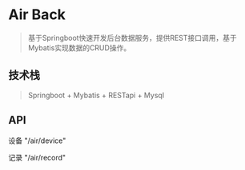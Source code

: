 # Air Back

> 基于Springboot快速开发后台数据服务，提供REST接口调用，基于Mybatis实现数据的CRUD操作。

## 技术栈

> Springboot + Mybatis + RESTapi + Mysql

## API

设备 "/air/device"

记录 "/air/record"


